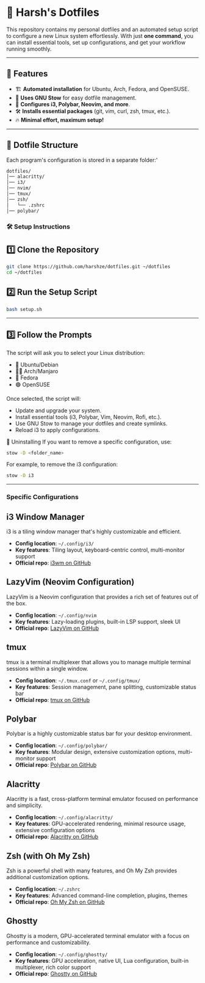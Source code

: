 # 🚀 Harsh's Dotfiles

This repository contains my personal dotfiles and an automated setup script to configure a new Linux system effortlessly. With just **one command**, you can install essential tools, set up configurations, and get your workflow running smoothly.

---

## 📜 Features

- 🏗️ **Automated installation** for Ubuntu, Arch, Fedora, and OpenSUSE.
- 🔗 **Uses GNU Stow** for easy dotfile management.
- 🎨 **Configures i3, Polybar, Neovim, and more**.
- 🛠️ **Installs essential packages** (git, vim, curl, zsh, tmux, etc.).
- 🔥 **Minimal effort, maximum setup!**

---

## 📂 Dotfile Structure
Each program's configuration is stored in a separate folder:'
```bash
dotfiles/
│── alacritty/
│── i3/
│── nvim/
│── tmux/
│── zsh/
│   └── .zshrc
│── polybar/
 ```

### 🛠️ Setup Instructions

## **1️⃣ Clone the Repository**
```bash
git clone https://github.com/harshze/dotfiles.git ~/dotfiles
cd ~/dotfiles
  ```

## 2️⃣ Run the Setup Script
```bash
bash setup.sh
 ```
---

## 3️⃣ Follow the Prompts
The script will ask you to select your Linux distribution:

- 🐧 Ubuntu/Debian
- 🏴‍☠️ Arch/Manjaro
- 🔵 Fedora
- 🟢 OpenSUSE

Once selected, the script will:

- Update and upgrade your system.
- Install essential tools (i3, Polybar, Vim, Neovim, Rofi, etc.).
- Use GNU Stow to manage your dotfiles and create symlinks.
- Reload i3 to apply configurations.

🎯 Uninstalling
If you want to remove a specific configuration, use:
```bash
stow -D <folder_name>
 ```
For example, to remove the i3 configuration:
```bash
stow -D i3 
 ```
---
### Specific Configurations

## i3 Window Manager
i3 is a tiling window manager that's highly customizable and efficient.
- **Config location**: `~/.config/i3/`
- **Key features**: Tiling layout, keyboard-centric control, multi-monitor support
- **Official repo**: [i3wm on GitHub](https://github.com/i3/i3)

## LazyVim (Neovim Configuration)
LazyVim is a Neovim configuration that provides a rich set of features out of the box.
- **Config location**: `~/.config/nvim`
- **Key features**: Lazy-loading plugins, built-in LSP support, sleek UI
- **Official repo**: [LazyVim on GitHub](https://github.com/LazyVim/LazyVim)

## tmux
tmux is a terminal multiplexer that allows you to manage multiple terminal sessions within a single window.
- **Config location**: `~/.tmux.conf` or `~/.config/tmux/`
- **Key features**: Session management, pane splitting, customizable status bar
- **Official repo**: [tmux on GitHub](https://github.com/tmux/tmux)

## Polybar
Polybar is a highly customizable status bar for your desktop environment.
- **Config location**: `~/.config/polybar/`
- **Key features**: Modular design, extensive customization options, multi-monitor support
- **Official repo**: [Polybar on GitHub](https://github.com/polybar/polybar)

## Alacritty
Alacritty is a fast, cross-platform terminal emulator focused on performance and simplicity.
- **Config location**: `~/.config/alacritty/`
- **Key features**: GPU-accelerated rendering, minimal resource usage, extensive configuration options
- **Official repo**: [Alacritty on GitHub](https://github.com/alacritty/alacritty)

## Zsh (with Oh My Zsh)
Zsh is a powerful shell with many features, and Oh My Zsh provides additional customization options.
- **Config location**: `~/.zshrc`
- **Key features**: Advanced command-line completion, plugins, themes
- **Official repo**: [Oh My Zsh on GitHub](https://github.com/ohmyzsh/ohmyzsh)

## Ghostty
Ghostty is a modern, GPU-accelerated terminal emulator with a focus on performance and customizability.
- **Config location**: `~/.config/ghostty/`
- **Key features**: GPU acceleration, native UI, Lua configuration, built-in multiplexer, rich color support
- **Official repo**: [Ghostty on GitHub](https://github.com/ghostty-org/ghostty)



